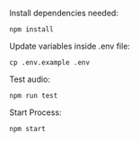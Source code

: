 Install dependencies needed:

```
npm install
```

Update variables inside .env file:

```
cp .env.example .env
```

Test audio:

```
npm run test
```

Start Process:

```
npm start
```
